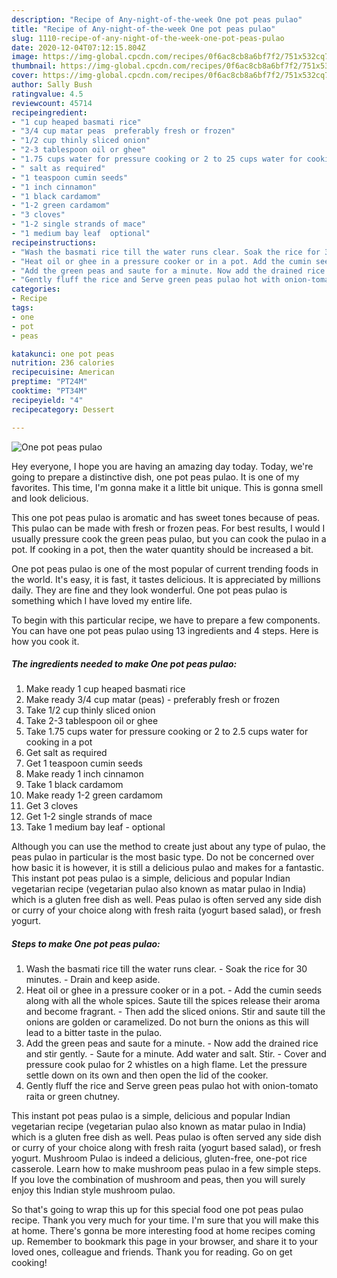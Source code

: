 ```yaml
---
description: "Recipe of Any-night-of-the-week One pot peas pulao"
title: "Recipe of Any-night-of-the-week One pot peas pulao"
slug: 1110-recipe-of-any-night-of-the-week-one-pot-peas-pulao
date: 2020-12-04T07:12:15.804Z
image: https://img-global.cpcdn.com/recipes/0f6ac8cb8a6bf7f2/751x532cq70/one-pot-peas-pulao-recipe-main-photo.jpg
thumbnail: https://img-global.cpcdn.com/recipes/0f6ac8cb8a6bf7f2/751x532cq70/one-pot-peas-pulao-recipe-main-photo.jpg
cover: https://img-global.cpcdn.com/recipes/0f6ac8cb8a6bf7f2/751x532cq70/one-pot-peas-pulao-recipe-main-photo.jpg
author: Sally Bush
ratingvalue: 4.5
reviewcount: 45714
recipeingredient:
- "1 cup heaped basmati rice"
- "3/4 cup matar peas  preferably fresh or frozen"
- "1/2 cup thinly sliced onion"
- "2-3 tablespoon oil or ghee"
- "1.75 cups water for pressure cooking or 2 to 25 cups water for cooking in a pot"
- " salt as required"
- "1 teaspoon cumin seeds"
- "1 inch cinnamon"
- "1 black cardamom"
- "1-2 green cardamom"
- "3 cloves"
- "1-2 single strands of mace"
- "1 medium bay leaf  optional"
recipeinstructions:
- "Wash the basmati rice till the water runs clear. Soak the rice for 30 minutes.  Drain and keep aside."
- "Heat oil or ghee in a pressure cooker or in a pot. Add the cumin seeds along with all the whole spices. Saute till the spices release their aroma and become fragrant. Then add the sliced onions. Stir and saute till the onions are golden or caramelized. Do not burn the onions as this will lead to a bitter taste in the pulao."
- "Add the green peas and saute for a minute. Now add the drained rice and stir gently. Saute for a minute. Add water and salt. Stir. Cover and pressure cook pulao for 2 whistles on a high flame. Let the pressure settle down on its own and then open the lid of the cooker."
- "Gently fluff the rice and Serve green peas pulao hot with onion-tomato raita or green chutney."
categories:
- Recipe
tags:
- one
- pot
- peas

katakunci: one pot peas 
nutrition: 236 calories
recipecuisine: American
preptime: "PT24M"
cooktime: "PT34M"
recipeyield: "4"
recipecategory: Dessert

---
```



![One pot peas pulao](https://img-global.cpcdn.com/recipes/0f6ac8cb8a6bf7f2/751x532cq70/one-pot-peas-pulao-recipe-main-photo.jpg)

Hey everyone, I hope you are having an amazing day today. Today, we're going to prepare a distinctive dish, one pot peas pulao. It is one of my favorites. This time, I'm gonna make it a little bit unique. This is gonna smell and look delicious.

This one pot peas pulao is aromatic and has sweet tones because of peas. This pulao can be made with fresh or frozen peas. For best results, I would I usually pressure cook the green peas pulao, but you can cook the pulao in a pot. If cooking in a pot, then the water quantity should be increased a bit.

One pot peas pulao is one of the most popular of current trending foods in the world. It's easy, it is fast, it tastes delicious. It is appreciated by millions daily. They are fine and they look wonderful. One pot peas pulao is something which I have loved my entire life.


To begin with this particular recipe, we have to prepare a few components. You can have one pot peas pulao using 13 ingredients and 4 steps. Here is how you cook it.

<!--inarticleads1-->

##### The ingredients needed to make One pot peas pulao:

1. Make ready 1 cup heaped basmati rice
1. Make ready 3/4 cup matar (peas) - preferably fresh or frozen
1. Take 1/2 cup thinly sliced onion
1. Take 2-3 tablespoon oil or ghee
1. Take 1.75 cups water for pressure cooking or 2 to 2.5 cups water for cooking in a pot
1. Get  salt as required
1. Get 1 teaspoon cumin seeds
1. Make ready 1 inch cinnamon
1. Take 1 black cardamom
1. Make ready 1-2 green cardamom
1. Get 3 cloves
1. Get 1-2 single strands of mace
1. Take 1 medium bay leaf - optional


Although you can use the method to create just about any type of pulao, the peas pulao in particular is the most basic type. Do not be concerned over how basic it is however, it is still a delicious pulao and makes for a fantastic. This instant pot peas pulao is a simple, delicious and popular Indian vegetarian recipe (vegetarian pulao also known as matar pulao in India) which is a gluten free dish as well. Peas pulao is often served any side dish or curry of your choice along with fresh raita (yogurt based salad), or fresh yogurt. 

<!--inarticleads2-->

##### Steps to make One pot peas pulao:

1. Wash the basmati rice till the water runs clear. - Soak the rice for 30 minutes.  - Drain and keep aside.
1. Heat oil or ghee in a pressure cooker or in a pot. - Add the cumin seeds along with all the whole spices. Saute till the spices release their aroma and become fragrant. - Then add the sliced onions. Stir and saute till the onions are golden or caramelized. Do not burn the onions as this will lead to a bitter taste in the pulao.
1. Add the green peas and saute for a minute. - Now add the drained rice and stir gently. - Saute for a minute. Add water and salt. Stir. - Cover and pressure cook pulao for 2 whistles on a high flame. Let the pressure settle down on its own and then open the lid of the cooker.
1. Gently fluff the rice and Serve green peas pulao hot with onion-tomato raita or green chutney.


This instant pot peas pulao is a simple, delicious and popular Indian vegetarian recipe (vegetarian pulao also known as matar pulao in India) which is a gluten free dish as well. Peas pulao is often served any side dish or curry of your choice along with fresh raita (yogurt based salad), or fresh yogurt. Mushroom Pulao is indeed a delicious, gluten-free, one-pot rice casserole. Learn how to make mushroom peas pulao in a few simple steps. If you love the combination of mushroom and peas, then you will surely enjoy this Indian style mushroom pulao. 

So that's going to wrap this up for this special food one pot peas pulao recipe. Thank you very much for your time. I'm sure that you will make this at home. There's gonna be more interesting food at home recipes coming up. Remember to bookmark this page in your browser, and share it to your loved ones, colleague and friends. Thank you for reading. Go on get cooking!
